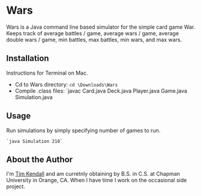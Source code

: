 # Wars

Wars is a Java command line based simulator for the simple card game War. Keeps track of average battles / game, average wars / game, average double wars / game, min battles, max battles, min wars, and max wars.

## Installation

Instructions for Terminal on Mac.

* Cd to Wars directory: `cd \Downloads\Wars`
* Compile .class files: `javac Card.java Deck.java Player.java Game.java Simulation.java

## Usage

Run simulations by simply specifying number of games to run.

	`java Simulation 210`

## About the Author

I'm [Tim Kendall](https://twitter.com/TboyTim) and am curretnly obtaining by B.S. in C.S. at Chapman University in Orange, CA. When I have time I work on the occasional side project.